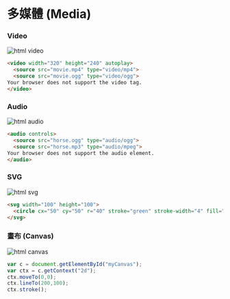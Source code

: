 # 多媒體 (Media)

### Video

![html video](http://i.imgur.com/FsuEJ6t.png)

```html
<video width="320" height="240" autoplay>
  <source src="movie.mp4" type="video/mp4">
  <source src="movie.ogg" type="video/ogg">
Your browser does not support the video tag.
</video>
```

### Audio

![html audio](http://i.imgur.com/HtpegQ3.png)

```html
<audio controls>
  <source src="horse.ogg" type="audio/ogg">
  <source src="horse.mp3" type="audio/mpeg">
Your browser does not support the audio element.
</audio>
```

### SVG

![html svg](http://i.imgur.com/1ydlDvL.png)

```html
<svg width="100" height="100">
  <circle cx="50" cy="50" r="40" stroke="green" stroke-width="4" fill="yellow" />
</svg>
```

### 畫布 (Canvas)

![html canvas](http://i.imgur.com/uihyz3H.png)

```js
var c = document.getElementById("myCanvas");
var ctx = c.getContext("2d");
ctx.moveTo(0,0);
ctx.lineTo(200,100);
ctx.stroke();
```
